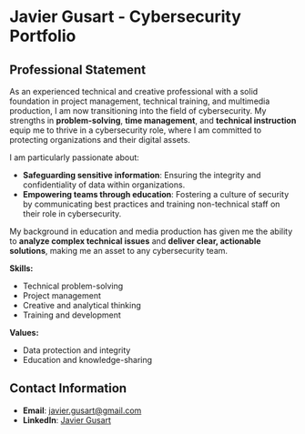 # Javier Gusart - Cybersecurity Portfolio

## Professional Statement

As an experienced technical and creative professional with a solid foundation in project management, technical training, and multimedia production, I am now transitioning into the field of cybersecurity. My strengths in **problem-solving**, **time management**, and **technical instruction** equip me to thrive in a cybersecurity role, where I am committed to protecting organizations and their digital assets.

I am particularly passionate about:
- **Safeguarding sensitive information**: Ensuring the integrity and confidentiality of data within organizations.
- **Empowering teams through education**: Fostering a culture of security by communicating best practices and training non-technical staff on their role in cybersecurity.

My background in education and media production has given me the ability to **analyze complex technical issues** and **deliver clear, actionable solutions**, making me an asset to any cybersecurity team.

**Skills:**
- Technical problem-solving
- Project management
- Creative and analytical thinking
- Training and development

**Values:**
- Data protection and integrity
- Education and knowledge-sharing

## Contact Information

- **Email**: javier.gusart@gmail.com
- **LinkedIn**: [Javier Gusart](https://www.linkedin.com/in/javiergusart)
